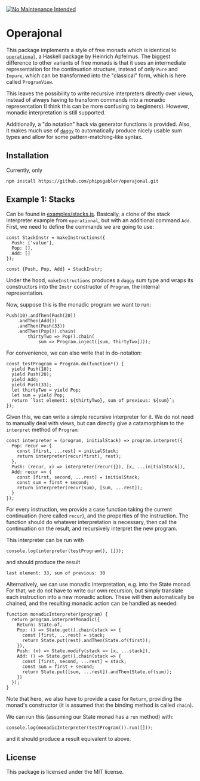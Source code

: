 [![No Maintenance Intended](http://unmaintained.tech/badge.svg)](http://unmaintained.tech/)

# Operajonal #

This package implements a style of free monads which is identical to
[`operational`](http://hackage.haskell.org/package/operational-0.2.3.2/docs/Control-Monad-Operational.html),
a Haskell package by Heinrich Apfelmus. The biggest difference to other variants of free monads is that
it uses an intermediate representation for the continuation structure, instead of only `Pure` and `Impure`, which
can be transformed into the "classical" form, which is here called `ProgramView`.

This leaves the possibility to write recursive interpreters directly over views, instead of always having to
transform commands into a monadic representation (I think this can be more confusing to beginners). However,
monadic interpretation is still supported.

Additionally, a "do notation" hack via generator functions is provided. Also, it makes much use of 
[`daggy`](https://github.com/puffnfresh/daggy) to automatically produce nicely usable sum types and allow for
some pattern-matching-like syntax.

## Installation ##

Currently, only

```
npm install https://github.com/phipsgabler/operajonal.git
```

## Example 1: Stacks ##

Can be found in [examples/stacks.js](./examples/stacks.js). Basically, a clone of the stack interpreter
example from `operational`, but with an additional command `Add`. First, we need to define the
commands we are going to use:

```{JavaScript}
const StackInstr = makeInstructions({
  Push: ['value'],
  Pop: [],
  Add: []
});

const {Push, Pop, Add} = StackInstr;
```

Under the hood, `makeInstructions` produces a `daggy` sum type and wraps its constructors into the `Instr` 
constructor of `Program`, the internal representation.

Now, suppose this is the monadic program we want to run:

```{JavaScript}
Push(10).andThen(Push(20))
    .andThen(Add())
    .andThen(Push(33))
    .andThen(Pop()).chain(
        thirtyTwo => Pop().chain(
            sum => Program.inject([sum, thirtyTwo])));
```

For convenience, we can also write that in do-notation:

```{JavaScript}
const testProgram = Program.do(function*() {
  yield Push(10);
  yield Push(20);
  yield Add;
  yield Push(33);
  let thirtyTwo = yield Pop;
  let sum = yield Pop;
  return `last element: ${thirtyTwo}, sum of previous: ${sum}`;
});
```

Given this, we can write a simple recursive interpreter for it. We do not need to manually deal with views, but
can directly give a catamorphism to the `interpret` method of `Program`:

```{JavaScript}
const interpreter = (program, initialStack) => program.interpret({
  Pop: recur => {
    const [first, ...rest] = initialStack;
    return interpreter(recur(first), rest);
  },
  Push: (recur, x) => interpreter(recur({}), [x, ...initialStack]),
  Add: recur => {
    const [first, second, ...rest] = initialStack;
    const sum = first + second;
    return interpreter(recur(sum), [sum, ...rest]);
  }
});
```

For every instruction, we provide a case function taking the current continuation (here called `recur`), and the 
properties of the instruction. The function should do whatever interpretation is necessary, then call the 
continuation on the result, and recursively interpret the new program.

This interpreter can be run with 

```{JavaScript}
console.log(interpreter(testProgram(), []));
```

and should produce the result

```
last element: 33, sum of previous: 30
```

Alternatively, we can use monadic interpretation, e.g. into the State monad. For that, we do not have to
write our own recursion, but simply translate each instruction into a new monadic action. These will then 
automatically be chained, and the resulting monadic action can be handled as needed:

```{JavaScript}
function monadicInterpreter(program) {
  return program.interpretMonadic({
    Return: State.of,
    Pop: () => State.get().chain(stack => {
      const [first, ...rest] = stack;
      return State.put(rest).andThen(State.of(first));
    }),
    Push: (x) => State.modify(stack => [x, ...stack]),
    Add: () => State.get().chain(stack => {
      const [first, second, ...rest] = stack;
      const sum = first + second;
      return State.put([sum, ...rest]).andThen(State.of(sum));
    })
  });
}
```

Note that here, we also have to provide a case for `Return`, providing the monad's constructor (it is assumed that
the binding method is called `chain`).

We can run this (assuming our State monad has a `run` method) with: 

```{JavaScript}
console.log(monadicInterpreter(testProgram()).run([]));
```

and it should produce a result equivalent to above.


## License ##

This package is licensed under the MIT license.
